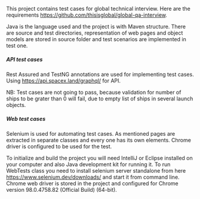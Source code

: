 This project contains test cases for global technical interview. Here are the requirements https://github.com/thisisglobal/global-qa-interview.

Java is the language used and the project is with Maven structure. There are source and test directories,
representation of web pages and object models are stored in source folder and test scenarios are implemented in test one.

##### API test cases

Rest Assured and TestNG annotations are used for implementing test cases.
Using https://api.spacex.land/graphql/ for API.

NB: Test cases are not going to pass, because validation for number of ships to be grater than 0 will fail, due to empty
list of ships in several launch objects.

##### Web test cases

Selenium is used for automating test cases.
As mentioned pages are extracted in separate classes and every one has its own elements.
Chrome driver is configured to be used for the test.

To initialize and build the project you will need IntelliJ or Eclipse installed on your computer and also Java development kit for running it.
To run WebTests class you need to install selenium server standalone from here https://www.selenium.dev/downloads/ and start it from command line.
Chrome web driver is stored in the project and configured for Chrome version 98.0.4758.82 (Official Build) (64-bit).
